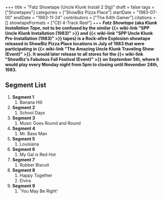 +++
title = "Fatz Showtape (Uncle Klunk Install 2 Stg)"
draft = false
tags = ["Showtapes"]
categories = ["ShowBiz Pizza Place"]
startDate = "1983-07-00"
endDate = "1983-11-24"
contributors = ["The 64th Gamer"]
citations = []
showtapeFormats = ["CEI 4-Track Reel"]
+++
***Fatz Showtape* (aka ***Klunk Installation Tape*, not to be confused by the similar {{< wiki-link "SPP Uncle Klunk Installation (1983)" >}} and {{< wiki-link "SPP Uncle Klunk Pre-Installation (1983)" >}} tapes) is a Rock-afire Explosion showtape released in ShowBiz Pizza Place locations in July of 1983 that were participating in {{< wiki-link "The Amazing Uncle Klunk Traveling Show (Event)" >}}. It would later release to all stores for the {{< wiki-link "ShowBiz's Fabulous Fall Festival (Event)" >}} on September 5th, where it would play every Monday night from 5pm to closing until November 24th, 1983.****

## Segment List

1.  **Segment 1**
    1.  Banana Hill
2.  **Segment 2**
    1.  School Days
3.  **Segment 3**
    1.  Music Goes Round and Round
4.  **Segment 4**
    1.  Mr. Bass Man
5.  **Segment 5**
    1.  Louisiana
6.  **Segment 6**
    1.  My Gal is Red Hot
7.  **Segment 7**
    1.  Rubber Biscuit
8.  **Segment 8**
    1.  Happy Together
    2.  Elvira
9.  **Segment 9**
    1.  'You May Be Right'
